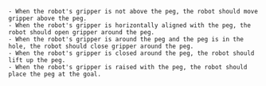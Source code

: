 
    - When the robot's gripper is not above the peg, the robot should move gripper above the peg.
    - When the robot's gripper is horizontally aligned with the peg, the robot should open gripper around the peg.
    - When the robot's gripper is around the peg and the peg is in the hole, the robot should close gripper around the peg.
    - When the robot's gripper is closed around the peg, the robot should lift up the peg.
    - When the robot's gripper is raised with the peg, the robot should place the peg at the goal.